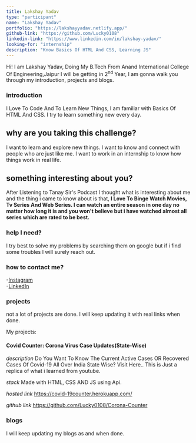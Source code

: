 ```yaml
---
title: Lakshay Yadav
type: "participant"
name: "Lakshay Yadav"
portfolio: "https://lakshayyadav.netlify.app/"
github-link: "https://github.com/Lucky0108"
linkedin-link: "https://www.linkedin.com/in/lakshay-yadav/"
looking-for: "internship"
description: "Know Basics Of HTML And CSS, Learning JS"
---
```


Hi! I am Lakshay Yadav, Doing My B.Tech From Anand International College Of Engineering,Jaipur
I will be getting in 2<sup>nd</sup> Year, I am gonna walk you through my introduction, projects and blogs.

### introduction

I Love To Code And To Learn New Things, I am familiar with Basics Of HTML And CSS.
I try to learn something new every day. 

## why are you taking this challenge?

I want to learn and explore new things.
I want to know and connect with people who are just like me.
I want to work in an internship to know how things work in real life.

## something interesting about you?

After Listening to Tanay Sir's Podcast I thought what is interesting about me and the thing i came to know about is that,
**I Love To Binge Watch Movies, Tv Series And Web Series. I can watch an entire season in one day no matter how long it is and you won't believe but i have watched almost all series which are rated to be best.**

### help I need?

I try best to solve my problems by searching them on google but if i find some troubles I will surely reach out. 

### how to contact me?

-[Instagram](https://instagram.com/lakshayy.yyadav/) <br>
-[LinkedIn](https://www.linkedin.com/in/lakshay-yadav/) 

### projects

not a lot of projects are done. I will keep updating it with real links when done.

My projects:

#### Covid Counter: Corona Virus Case Updates(State-Wise)

_description_ Do You Want To Know The Current Active Cases OR Recovered Cases Of Covid-19 All Over India State Wise? Visit Here..
               This is Just a replica of what i learned from youtube. 

_stack_ Made with HTML, CSS AND JS using Api.

_hosted link_ https://covid-19counter.herokuapp.com/

_github link_ https://github.com/Lucky0108/Corona-Counter

### blogs

I will keep updating my blogs as and when done.

<!-- #### why I liked GraphQL over REST?

_description_ I will write something really nice here so that you feel like reading my blog.

_link_ https://dev.to/some-imaginary-link -->
